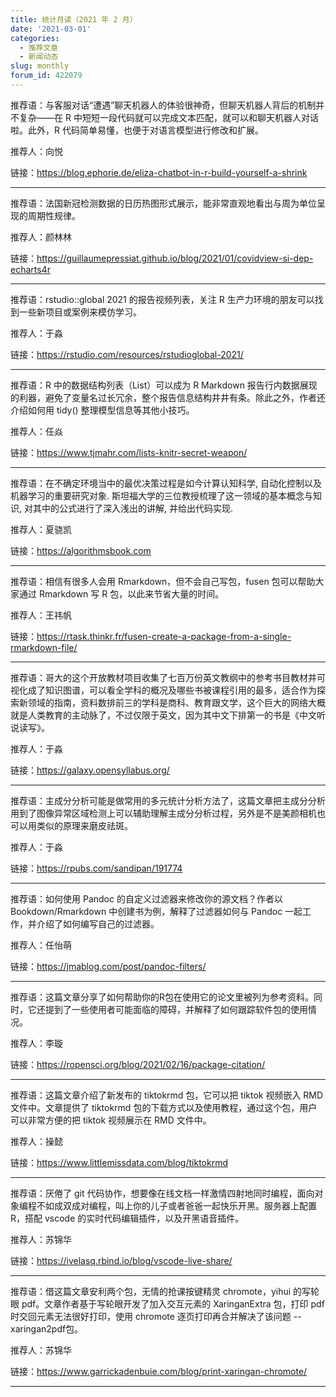 ```yaml
---
title: 统计月读（2021 年 2 月）
date: '2021-03-01'
categories:
  - 推荐文章
  - 新闻动态
slug: monthly
forum_id: 422079
---
```


推荐语：与客服对话“遭遇”聊天机器人的体验很神奇，但聊天机器人背后的机制并不复杂——在 R 中短短一段代码就可以完成文本匹配，就可以和聊天机器人对话啦。此外，R 代码简单易懂，也便于对语言模型进行修改和扩展。

推荐人：向悦

链接：https://blog.ephorie.de/eliza-chatbot-in-r-build-yourself-a-shrink

---

推荐语：法国新冠检测数据的日历热图形式展示，能非常直观地看出与周为单位呈现的周期性规律。

推荐人：颜林林

链接：https://guillaumepressiat.github.io/blog/2021/01/covidview-si-dep-echarts4r

---

推荐语：rstudio::global 2021 的报告视频列表，关注 R 生产力环境的朋友可以找到一些新项目或案例来模仿学习。

推荐人：于淼

链接：https://rstudio.com/resources/rstudioglobal-2021/

---

推荐语：R 中的数据结构列表（List）可以成为 R Markdown 报告行内数据展现的利器，避免了变量名过长冗余，整个报告信息结构井井有条。除此之外，作者还介绍如何用 tidy() 整理模型信息等其他小技巧。

推荐人：任焱

链接：https://www.tjmahr.com/lists-knitr-secret-weapon/

---

推荐语：在不确定环境当中的最优决策过程是如今计算认知科学, 自动化控制以及机器学习的重要研究对象. 斯坦福大学的三位教授梳理了这一领域的基本概念与知识, 对其中的公式进行了深入浅出的讲解, 并给出代码实现.

推荐人：夏骁凯

链接：https://algorithmsbook.com

---

推荐语：相信有很多人会用 Rmarkdown，但不会自己写包，fusen 包可以帮助大家通过 Rmarkdown 写 R 包，以此来节省大量的时间。

推荐人：王祎帆

链接：https://rtask.thinkr.fr/fusen-create-a-package-from-a-single-rmarkdown-file/

---

推荐语：哥大的这个开放教材项目收集了七百万份英文教纲中的参考书目教材并可视化成了知识图谱，可以看全学科的概况及哪些书被课程引用的最多，适合作为探索新领域的指南，资料数排前三的学科是商科、教育跟文学，这个巨大的网络大概就是人类教育的主动脉了，不过仅限于英文，因为其中文下排第一的书是《中文听说读写》。

推荐人：于淼

链接：https://galaxy.opensyllabus.org/

---

推荐语：主成分分析可能是做常用的多元统计分析方法了，这篇文章把主成分分析用到了图像异常区域检测上可以辅助理解主成分分析过程，另外是不是美颜相机也可以用类似的原理来磨皮祛斑。

推荐人：于淼

链接：https://rpubs.com/sandipan/191774

---

推荐语：如何使用 Pandoc 的自定义过滤器来修改你的源文档？作者以 Bookdown/Rmarkdown 中创建书为例，解释了过滤器如何与 Pandoc 一起工作，并介绍了如何编写自己的过滤器。

推荐人：任怡萌

链接：https://jmablog.com/post/pandoc-filters/

---

推荐语：这篇文章分享了如何帮助你的R包在使用它的论文里被列为参考资料。同时，它还提到了一些使用者可能面临的障碍，并解释了如何跟踪软件包的使用情况。

推荐人：李璇

链接：https://ropensci.org/blog/2021/02/16/package-citation/

---

推荐语：这篇文章介绍了新发布的 tiktokrmd 包，它可以把 tiktok 视频嵌入 RMD 文件中。文章提供了 tiktokrmd 包的下载方式以及使用教程，通过这个包，用户可以非常方便的把 tiktok 视频展示在 RMD 文件中。

推荐人：操懿

链接：https://www.littlemissdata.com/blog/tiktokrmd

---

推荐语：厌倦了 git 代码协作，想要像在线文档一样激情四射地同时编程，面向对象编程不如成双成对编程，叫上你的儿子或者爸爸一起快乐开黑。服务器上配置 R，搭配 vscode 的实时代码编辑插件，以及开黑语音插件。

推荐人：苏锦华

链接：https://ivelasq.rbind.io/blog/vscode-live-share/

---

推荐语：借这篇文章安利两个包，无情的抢课按键精灵 chromote，yihui 的写轮眼 pdf。文章作者基于写轮眼开发了加入交互元素的 XaringanExtra 包，打印 pdf 时交回元素无法很好打印，使用 chromote 逐页打印再合并解决了该问题 --xaringan2pdf包。

推荐人：苏锦华

链接：https://www.garrickadenbuie.com/blog/print-xaringan-chromote/

---

